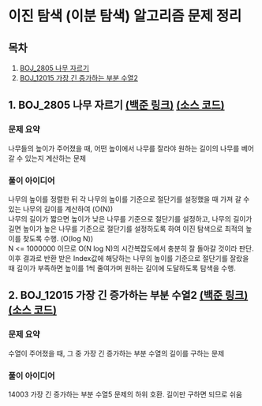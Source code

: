 # 이진 탐색 (이분 탐색) 알고리즘 문제 정리

## 목차

1. [BOJ_2805 나무 자르기](#1-boj_2805-나무-자르기-백준-링크-소스-코드)
2. [BOJ_12015 가장 긴 증가하는 부분 수열2](#2-boj_12015-가장-긴-증가하는-부분-수열2-백준-링크-소스-코드)

## 1. BOJ_2805 나무 자르기 [(백준 링크)](https://www.acmicpc.net/problem/2805) [(소스 코드)](https://github.com/rldnjs7723/CodingTest/blob/main/BOJ/2000/Main_2805.java)

### 문제 요약

나무들의 높이가 주어졌을 때, 어떤 높이에서 나무를 잘라야 원하는 길이의 나무를 베어갈 수 있는지 계산하는 문제

### 풀이 아이디어

나무의 높이를 정렬한 뒤 각 나무의 높이를 기준으로 절단기를 설정했을 때 가져 갈 수 있는 나무의 길이를 계산하여 (O(N))  
나무의 길이가 짧으면 높이가 낮은 나무를 기준으로 절단기를 설정하고, 나무의 길이가 길면 높이가 높은 나무를 기준으로 절단기를 설정하도록 하여 이진 탐색으로 최적의 높이를 찾도록 수행. (O(log N))  
N <= 1000000 이므로 O(N log N)의 시간복잡도에서 충분히 잘 돌아갈 것이라 판단.  
이후 결과로 반환 받은 Index값에 해당하는 나무의 높이를 기준으로 절단기를 잘랐을 때 길이가 부족하면 높이를 1씩 줄여가며 원하는 길이에 도달하도록 탐색을 수행.

## 2. BOJ_12015 가장 긴 증가하는 부분 수열2 [(백준 링크)](https://www.acmicpc.net/problem/12015) [(소스 코드)](https://github.com/rldnjs7723/CodingTest/blob/main/BOJ/12000/Main_12015.java)

### 문제 요약

수열이 주어졌을 때, 그 중 가장 긴 증가하는 부분 수열의 길이를 구하는 문제

### 풀이 아이디어

14003 가장 긴 증가하는 부분 수열5 문제의 하위 호환. 길이만 구하면 되므로 쉬움
